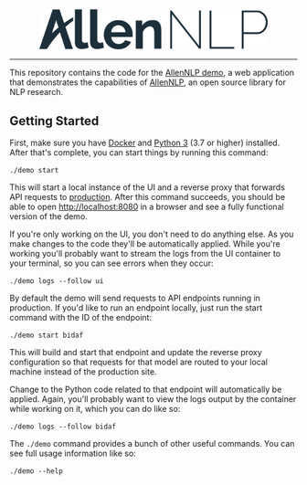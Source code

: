 <div align="center">
    <img src="https://raw.githubusercontent.com/allenai/allennlp/main/docs/img/allennlp-logo-dark.png" width="400"/>
    <hr/>
</div>

This repository contains the code for the [AllenNLP demo](https://demo.allennlp.org), a web 
application that demonstrates the capabilities of [AllenNLP](https://github.com/allenai/allennlp),
an open source library for NLP research.

## Getting Started

First, make sure you have [Docker](https://www.docker.com/) and [Python 3](https://www.python.org/) (3.7 or higher)
installed. After that's complete, you can start things by running this command:

```
./demo start
```

This will start a local instance of the UI and a reverse proxy that forwards API requests
to [production](https://demo.allennlp.org). After this command succeeds, you should be able to
open [http://localhost:8080](http://localhost:8080) in a browser and see a fully functional 
version of the demo.

If you're only working on the UI, you don't need to do anything else. As you make changes
to the code they'll be automatically applied. While you're working you'll probably want to
stream the logs from the UI container to your terminal, so you can see errors when they
occur:

```
./demo logs --follow ui
```

By default the demo will send requests to API endpoints running in production. If you'd like to 
run an endpoint locally, just run the start command with the ID of the endpoint:

```
./demo start bidaf
```

This will build and start that endpoint and update the reverse proxy configuration so that
requests for that model are routed to your local machine instead of the production site. 

Change to the Python code related to that endpoint will automatically be applied. Again, you'll 
probably want to view the logs output by the container while working on it, which you can do like 
so:

```
./demo logs --follow bidaf
```

The `./demo` command provides a bunch of other useful commands. You can see full usage information
like so:

```
./demo --help
```



